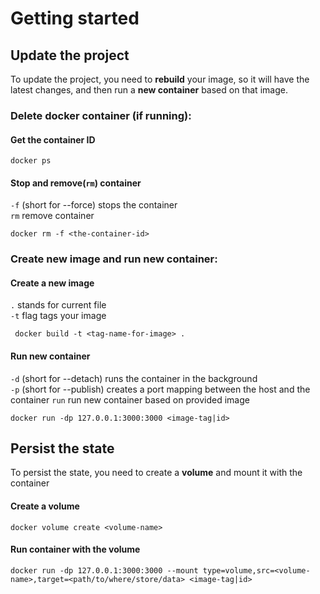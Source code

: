 # Getting started

## Update the project
To update the project, you need to **rebuild** your image, so it will have 
the latest changes, and then run a **new container** based on that image.

### Delete docker container (if running):

#### Get the container ID
```
docker ps
```
#### Stop and remove(`rm`) container
`-f` (short for --force) stops the container\
`rm` remove container
```
docker rm -f <the-container-id>
```

### Create new image and run new container:
#### Create a new image
`.` stands for current file\
`-t` flag tags your image
```
 docker build -t <tag-name-for-image> .
```
#### Run new container
`-d` (short for --detach) runs the container in the background\
`-p` (short for --publish) creates a port mapping between the host and the container
`run` run new container based on provided image
```
docker run -dp 127.0.0.1:3000:3000 <image-tag|id>
```

## Persist the state
To persist the state, you need to create a **volume**
and mount it with the container
#### Create a volume
```
docker volume create <volume-name>
```
#### Run container with the volume
```
docker run -dp 127.0.0.1:3000:3000 --mount type=volume,src=<volume-name>,target=<path/to/where/store/data> <image-tag|id>
```